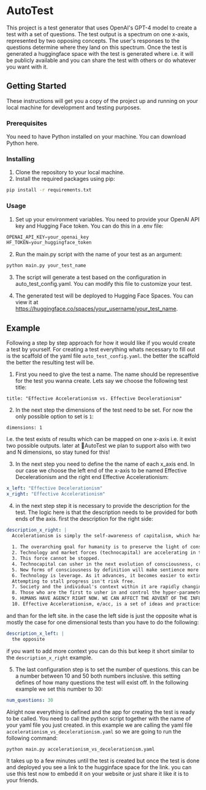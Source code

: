 # AutoTest

This project is a test generator that uses OpenAI's GPT-4 model to create a test with a set of questions. The test output is a spectrum on one x-axis, represented by two opposing concepts. The user's responses to the questions determine where they land on this spectrum. Once the test is generated a huggingface space with the test is generated where i.e. it will be publicly available and you can share the test with others or do whatever you want with it.

## Getting Started

These instructions will get you a copy of the project up and running on your local machine for development and testing purposes.

### Prerequisites

You need to have Python installed on your machine. You can download Python here.

### Installing

1. Clone the repository to your local machine.
2. Install the required packages using pip:

```sh
pip install -r requirements.txt
```

### Usage

1. Set up your environment variables. You need to provide your OpenAI API key and Hugging Face token. You can do this in a .env file:

```python
OPENAI_API_KEY=your_openai_key
HF_TOKEN=your_huggingface_token
```

2. Run the main.py script with the name of your test as an argument:

```python
python main.py your_test_name
```

3. The script will generate a test based on the configuration in auto_test_config.yaml. You can modify this file to customize your test.

4. The generated test will be deployed to Hugging Face Spaces. You can view it at https://huggingface.co/spaces/your_username/your_test_name.

## Example

Following a step by step approach for how it would like if you would create a test by yourself. For creating a test everything whats necessary to fill out is the scaffold of the yaml file `auto_test_config.yaml`. the better the scaffold the better the resulting test will be.

1. First you need to give the test a name. The name should be representive for the test you wanna create. Lets say we choose the following test title:

`title: "Effective Accelerationism vs. Effective Decelerationism"`

2. In the next step the dimensions of the test need to be set. For now the only possible option to set is `1`:

`dimensions: 1`

I.e. the test exists of results which can be mapped on one x-axis i.e. it exist two possible outputs. later at 🧪AutoTest we plan to support also with two and N dimensions, so stay tuned for this!

3. In the next step you need to define the the name of each x_axis end. In our case we choose the left end of the x-axis to be named Effective Decelerationism and the right end Effective Accelerationism:

```yaml
x_left: "Effective Decelerationism"
x_right: "Effective Accelerationism"
```

4. in the next step step it is necessary to provide the description for the test. The logic here is that the description needs to be provided for both ends of the axis. first the description for the right side:

```yaml
description_x_right: |
  Accelerationism is simply the self-awareness of capitalism, which has scarcely begun. ("We haven't seen anything yet.")
  
  1. The overarching goal for humanity is to preserve the light of consciousness.
  2. Technology and market forces (technocapital) are accelerating in their power and abilities.
  3. This force cannot be stopped.
  4. Technocapital can usher in the next evolution of consciousness, creating unthinkable next-generation lifeforms and silicon-based awareness.
  5. New forms of consciousness by definition will make sentience more varied and durable. We want this.
  6. Technology is leverage. As it advances, it becomes easier to extinquish all conscious life in our corner of the universe.
  Attempting to stall progress isn't risk free.
  7. Society and the individual's context within it are rapidly changing, which leads to greater societal instability and mind viruses. (deterritorialisation and reterritorialisation).
  8. Those who are the first to usher in and control the hyper-parameters of AI/technocapital have immense agency over the future of consciousness.
  9. HUMANS HAVE AGENCY RIGHT NOW. WE CAN AFFECT THE ADVENT OF THE INFLECTION IN THIS PROCESS.
  10. Effective Accelerationism, e/acc, is a set of ideas and practices that seek to maximize the probability of the technocapital singularity, and subsequently, the ability for emergent consciousness to flourish. There is much work to be done in defining cause areas, motivations, and philosophy. Please join us on #eacc twitter, and let's work towards a hundred trillion meta-organisms flourishing in the galaxy.
```

and than for the left site. in the case the left side is just the opposite what is mostly the case for one dimensional tests than you have to do the following:

```yaml
description_x_left: |
  the opposite
```

if you want to add more context you can do this but keep it short similar to the `description_x_right` example. 

5. The last configuration step is to set the number of questions. this can be a number between 10 and 50 both numbers inclusive. this setting defines of how many questions the test will exist off. In the following example we set this number to 30:

```yaml
num_questions: 30
```

Alright now everything is defined and the app for creating the test is ready to be called. You need to call the python script together with the name of your yaml file you just created. in this example we are calling the yaml file `accelerationism_vs_decelerationism.yaml` so we are going to run the following command:

`python main.py accelerationism_vs_decelerationism.yaml`

It takes up to a few minutes until the test is created but once the test is done and deployed you see a link to the hugginface space for the link. you can use this test now to embedd it on your website or just share it like it is to your friends. 